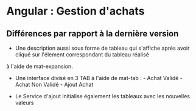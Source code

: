 # Angular : Gestion d'achats


## Différences  par rapport à la dernière version 

-  Une description aussi sous forme de tableau qui s'affiche aprés avoir cliqué sur l'élement correspondant du tableau réalisé

à l'aide de mat-expansion.

- Une interface divisé en 3 TAB à l'aide de mat-tab : 
		- Achat Validé
		- Achat Non Validé
		- Ajout Achat 

- Le Service d'ajout initialise également les tableaux avec les nouvelles valeurs

